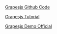 [Grapesjs Github Code](https://github.com/GrapesJS/grapesjs)

[Grapesjs Tutorial](https://grapesjs.com/docs/)

[Grapesjs Demo Official](https://grapesjs.com/demo.html)
